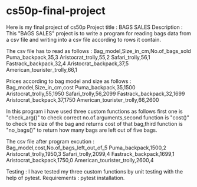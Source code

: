 # cs50p-final-project
Here is my final project of cs50p 
Project title : BAGS SALES
Description : This "BAGS SALES" project is to write a program for reading  bags data from a csv file and writing into a csv file according to rows it contain.

The csv file has to read as follows :
Bag_model,Size_in_cm,No.of_bags_sold
Puma_backpack,35,3
Aristocrat_trolly,55,2
Safari_trolly,56,1
Fastrack_backpack,32,4
Aristocrat_backpack,37,5
American_tourister_trolly,66,1

Prices according to bag model and size as follows :
Bag_model,Size_in_cm,cost
Puma_backpack,35,1500
Aristocrat_trolly,55,1950
Safari_trolly,56,2099
Fastrack_backpack,32,1699
Aristocrat_backpack,37,1750
American_tourister_trolly,66,2600

In this program i have used three custom functions as follows first one is "check_arg()" to check correct no.of.arguments,second function is "cost()" to
check the size of the bag and returns  cost of that bag,third function is "no_bags()" to return how many bags are left out of five bags.

The csv file after program excution :
Bag_model,cost,No.of_bags_left_out_of_5
Puma_backpack,1500,2
Aristocrat_trolly,1950,3
Safari_trolly,2099,4
Fastrack_backpack,1699,1
Aristocrat_backpack,1750,0
American_tourister_trolly,2600,4

Testing : I have tested my three custom functions by unit testing with the help of pytest.
Requirements : pytest installation.
